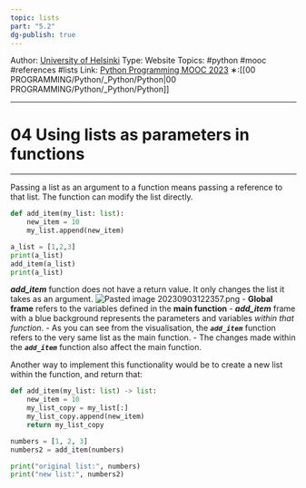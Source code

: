 ```yaml
---
topic: lists
part: "5.2"
dg-publish: true
---
```

Author: [University of Helsinki](https://programming-23.mooc.fi/)
Type: Website
Topics: #python #mooc #references #lists 
Link: [Python Programming MOOC 2023](https://programming-23.mooc.fi/)
∗:[[00 PROGRAMMING/Python/_Python/Python\|00 PROGRAMMING/Python/_Python/Python]] 

---
# 04 Using lists as parameters in functions

--- 
Passing a list as an argument to a function means passing a reference to that list.
The function can modify the list directly.

```python
def add_item(my_list: list):
    new_item = 10
    my_list.append(new_item)

a_list = [1,2,3]
print(a_list)
add_item(a_list)
print(a_list)
```

___add_item___ function does not have a return value.
It only changes the list it takes as an argument.
![Pasted image 20230903122357.png](/img/user/PROGRAMMING/Python/0%20Python%20Programming%20MOOC/Introduction/Part%205/02%20References/attachments/Pasted%20image%2020230903122357.png)
	- __Global frame__ refers to the variables defined in the __main function__
	- ___add_item___ frame with a blue background represents the parameters and variables _within that function_.
	- As you can see from the visualisation, the ___`add_item`___ function refers to the very same list as the main function. 
	- The changes made within the ___`add_item`___ function also affect the main function.

Another way to implement this functionality would be to create a new list within the function, and return that:

```python
def add_item(my_list: list) -> list:
    new_item = 10
    my_list_copy = my_list[:]
    my_list_copy.append(new_item)
    return my_list_copy

numbers = [1, 2, 3]
numbers2 = add_item(numbers)

print("original list:", numbers)
print("new list:", numbers2)
```

